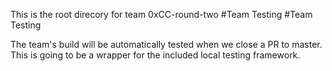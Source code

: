 This is the root direcory for team 0xCC-round-two
#Team Testing
#Team Testing

The team's build will be automatically tested when we close a PR to master. This is going to be a wrapper for the included local testing framework.
